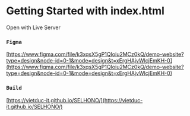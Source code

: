 # Getting Started with index.html

Open with Live Server

### `Figma`

[https://www.figma.com/file/k3xqsX5gP1QIoiu2MCz0kQ/demo-website?type=design&node-id=0-1&mode=design&t=xErgHAjvWlcjEmKH-0](https://www.figma.com/file/k3xqsX5gP1QIoiu2MCz0kQ/demo-website?type=design&node-id=0-1&mode=design&t=xErgHAjvWlcjEmKH-0)

### `Build`

[https://vietduc-it.github.io/SELHONO/](https://vietduc-it.github.io/SELHONO/)
